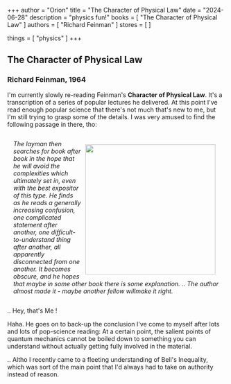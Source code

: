 +++
author = "Orion"
title = "The Character of Physical Law"
date = "2024-06-28"
description = "physics fun!"
books = [
    "The Character of Physical Law"
]
authors = [
    "Richard Feinman"
]
stores = [
]

things = [
    "physics"
]
+++

## The Character of Physical Law
### Richard Feinman, 1964

I'm currently slowly re-reading Feinman's <b>Character of Physical Law</b>.  It's a transcription of a series of popular lectures he delivered.  At this point I've read enough popular science that there's not much that's new to me, but I'm still trying to grasp some of the details.   I was very amused to find the following passage in there, tho:

<span style="display:inline-block;margin:1em;"><i>
<img src="/images/physical_law.png" style="padding:10px; width:300px; float:right;">The layman then searches for book after book in the hope that he will avoid the complexities which ultimately set in, even with the best expositor of this type. He finds as he reads a generally increasing confusion, one complicated statement after another, one difficult-to-understand thing after another, all apparently disconnected from one another. It becomes obscure, and he hopes that maybe in some other book there is some explanation. .. The author almost made it - maybe another fellow willmake it right.
</i></span>

.. Hey, that's Me !

Haha. He goes on to back-up the conclusion I've come to myself after lots and lots of pop-science reading: At a certain point, the salient points of quantum mechanics cannot be boiled down to something you can understand without actually getting fully involved in the material.

.. Altho I recently came to a fleeting understanding of Bell's Inequality, which was sort of the main point that I'd always had to take on authority instead of reason.



